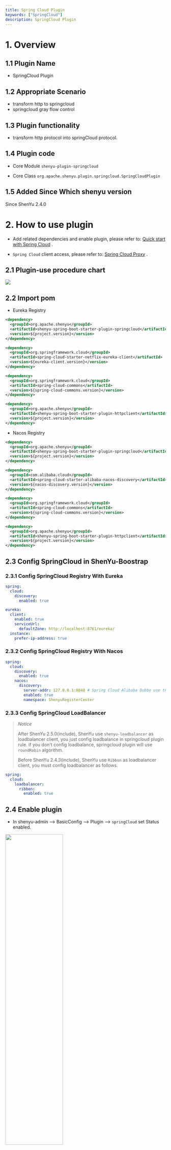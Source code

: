 ```yaml
---
title: Spring Cloud Plugin
keywords: ["SpringCloud"]
description: SpringCloud Plugin
---
```


# 1. Overview

## 1.1 Plugin Name

* SpringCloud Plugin

## 1.2 Appropriate Scenario

* transform http to springcloud
* springcloud gray flow control

## 1.3 Plugin functionality

* transform http protocol into springCloud protocol.

## 1.4 Plugin code

* Core Module `shenyu-plugin-springcloud`

* Core Class `org.apache.shenyu.plugin.springcloud.SpringCloudPlugin`

## 1.5 Added Since Which shenyu version

Since ShenYu 2.4.0

# 2. How to use plugin

* Add related dependencies and enable plugin, please refer to: [Quick start with Spring Cloud](../../quick-start/quick-start-springcloud) .

* `Spring Cloud` client access, please refer to: [Spring Cloud Proxy](../../user-guide/proxy/spring-cloud-proxy.md) .

## 2.1 Plugin-use procedure chart

![](/img/shenyu/plugin/plugin_use_en.jpg)

## 2.2 Import pom

* Eureka Registry

```xml
<dependency>
  <groupId>org.apache.shenyu</groupId>
  <artifactId>shenyu-spring-boot-starter-plugin-springcloud</artifactId>
  <version>${project.version}</version>
</dependency>

<dependency>
  <groupId>org.springframework.cloud</groupId>
  <artifactId>spring-cloud-starter-netflix-eureka-client</artifactId>
  <version>${eureka-client.version}</version>
</dependency>

<dependency>
  <groupId>org.springframework.cloud</groupId>
  <artifactId>spring-cloud-commons</artifactId>
  <version>${spring-cloud-commons.version}</version>
</dependency>

<dependency>
  <groupId>org.apache.shenyu</groupId>
  <artifactId>shenyu-spring-boot-starter-plugin-httpclient</artifactId>
  <version>${project.version}</version>
</dependency>
```

* Nacos Registry

```xml
<dependency>
  <groupId>org.apache.shenyu</groupId>
  <artifactId>shenyu-spring-boot-starter-plugin-springcloud</artifactId>
  <version>${project.version}</version>
</dependency>

<dependency>
  <groupId>com.alibaba.cloud</groupId>
  <artifactId>spring-cloud-starter-alibaba-nacos-discovery</artifactId>
  <version>${nacos-discovery.version}</version>
</dependency>

<dependency>
  <groupId>org.springframework.cloud</groupId>
  <artifactId>spring-cloud-commons</artifactId>
  <version>${spring-cloud-commons.version}</version>
</dependency>

<dependency>
  <groupId>org.apache.shenyu</groupId>
  <artifactId>shenyu-spring-boot-starter-plugin-httpclient</artifactId>
  <version>${project.version}</version>
</dependency>
```

## 2.3 Config SpringCloud in ShenYu-Boostrap

### 2.3.1 Config SpringCloud Registry With Eureka

```yaml
spring:
  cloud:
    discovery:
      enabled: true

eureka:
  client:
    enabled: true
    serviceUrl:
      defaultZone: http://localhost:8761/eureka/
  instance:
    prefer-ip-address: true
```

### 2.3.2 Config SpringCloud Registry With Nacos

```yaml
spring:
  cloud:
    discovery:
      enabled: true
    nacos:
      discovery:
        server-addr: 127.0.0.1:8848 # Spring Cloud Alibaba Dubbo use this.
        enabled: true
        namespace: ShenyuRegisterCenter
```

### 2.3.3 Config SpringCloud LoadBalancer

> *Notice*
> 
> After ShenYu 2.5.0(include), ShenYu use `shenyu-loadbalancer` as loadbalancer client, you just config loadbalance in springcloud plugin rule.
> if you don't config loadbalance, springcloud plugin will use `roundRobin` algorithm.
> 
> Before ShenYu 2.4.3(include), ShenYu use `Ribbon` as loadbalancer client, you must config loadbalancer as follows.

```yaml
spring:
  cloud:
    loadbalancer:
      ribbon:
        enabled: true
```

## 2.4 Enable plugin

- In shenyu-admin --> BasicConfig --> Plugin --> `springCloud` set Status enabled.

<img src="/img/shenyu/quick-start/springcloud/springcloud_open_en.png" width="60%" height="50%" />

## 2.5 Config plugin

### 2.5.1 Plugin config

* you must config springcloud registry and set springcloud plugin enabled.

### 2.5.2 Selector And Gray Config

![](/img/shenyu/plugin/springcloud/selector_en_2.png)

* Gray routing

if you want to user gray route in springCloud-plugin, you can click the `gray` button.

![](/img/shenyu/plugin/springcloud/gray_en_2.png)

* Gray level publishing can customize and control the traffic proportion of new version applications when publishing new version applications, gradually complete the full launch of new version applications, maximize the business risk caused by new version publishing, reduce the impact surface caused by faults, and support rapid roll back.

when the gray is open,Gateway load balancing will select one node from the current node list for routing and you can modify node weights to change the weight of nodes in the load balancing algorithm.

<img src="/img/shenyu/plugin/springcloud/gray.png" width="80%" height="80%" />

It should be noted that,if your business instance not use the client jar of `shenyu-client-springcloud`, You should add gray node information manually on this selector page.

* `serviceId`: your springcloud service id

* `gray`：enable gray routing.

  * `protocol`: protocol default is 'http://'.

  * `upstreamUrl`: the server instance host, ip:port.

  * `weight`: the server instance and participate in load balancing calculation.

  * `status`: true: the server is available，false: the server is unavailable.

  * `timestamp`: the server's start time.

  * `warmup`: the server's warm up time and and participate in load balancing calculation.
  
### 2.5.3 Rule Config

Rule Handler, the `handle` field, can be performed by the gateway after the final matching of traffic. For more information, please refer to [Plugin handle management](../../user-guide/admin-usage/plugin-handle-explanation) in Plugin Config.

* use `shenyu-client-springcloud` rule config

![](/img/shenyu/plugin/springcloud/rule_en_2.png)

* details：

  * `timeout`：set time out.
  * `loadbalance`：loadbalance algorithm,there are three options: `roundRobin`,`random`,`hash`

* not use `shenyu-client-springcloud` rule config

![](/img/shenyu/plugin/springcloud/rule_en.png)

* details：

  * `path`：request path.
  * `timeout`：set time out.

## 2.6 Examples

### 2.6.1 Use ShenYu Request SpringCloud Service

#### 2.6.1.1 Preparation

- Start `Eureka` or `Nacos` Registry, if you use eureka, start `shenyu-examples-eureka` in `shenyu-example`
- Start `ShenYu Admin` application
- Start `shenyu-examples-springcloud`

#### 2.6.1.2 Plugin Config

- In shenyu-admin --> BasicConfig --> Plugin --> `springCloud` set Status enabled.

- Config SpringCloud Registry in `ShenYu Bootstrap`, please read [2.3 Config SpringCloud in ShenYu-Boostrap](#2.3 Config SpringCloud in ShenYu-Boostrap)

#### 2.6.1.3 Selector Config

![](/img/shenyu/plugin/springcloud/selector_en_2.png)

if your want to use gray flow and the gray flow have registered to `ShenyYu`, you must config gray upstream as follows.

![](/img/shenyu/plugin/springcloud/gray_en_2.png)

#### 2.6.1.4 Rule Config

if you use `shenyu-client-springcloud` register service to `ShenYu`, you don't config rule, if you want to change rule config,
please read [2.5.3 Rule Config](#2.5.3 Rule Config)

#### 2.6.1.5 Request SpringCloud Service and Check Result

![](/img/shenyu/plugin/springcloud/springcloud-request.png)

### 2.6.2 Use ShenYu Request Unregistered SpringCloud Service

#### 2.6.2.1 Preparation

- Start `Eureka` or `Nacos` Registry, if you use eureka, start `shenyu-examples-eureka` in `shenyu-example`
- Start `ShenYu Admin` application
- Start `shenyu-examples-springcloud`

#### 2.6.2.2 Plugin Config

- In shenyu-admin --> BasicConfig --> Plugin --> `springCloud` set Status enabled.

- Config SpringCloud Registry in `ShenYu Bootstrap`, please read [2.3 Config SpringCloud in ShenYu-Boostrap](#2.3 Config SpringCloud in ShenYu-Boostrap)

#### 2.6.2.3 Selector Config

![](/img/shenyu/plugin/springcloud/selector_en_2.png)

if your want to use gray flow and the gray flow unregister to `ShenyYu`, you must config gray upstream as follows.

![](/img/shenyu/plugin/springcloud/gray_en_2.png)

#### 2.6.2.4 Rule Config

![](/img/shenyu/plugin/springcloud/rule_en.png)

you must config `path` in rule config, `path` is your service uri, for example: `/springcloud/new/feature/gateway/not`,
`timeout` is your service allow timeout.

#### 2.6.2.5 Access Unregistered Services Through Configuration

##### 2.6.2.5.1 use the field `rpc_type` in http request header

```
### shengyu getway proxy not support
POST http://localhost:9195/springcloud/new/feature/gateway/not
Accept: application/json
Content-Type: application/json
rpc_type: springCloud
```

##### 2.6.2.5.2 add meta_data in ShenYu Admin

![](/img/shenyu/plugin/springcloud/springcloud_metadata_en.png)

#### 2.6.2.6 Request SpringCloud Service and Check Result

![](/img/shenyu/plugin/springcloud/springcloud-request-unregistered.png)

# 3. How to disable plugin

- In `shenyu-admin` --> BasicConfig --> Plugin --> `springCloud` set Status disable.
